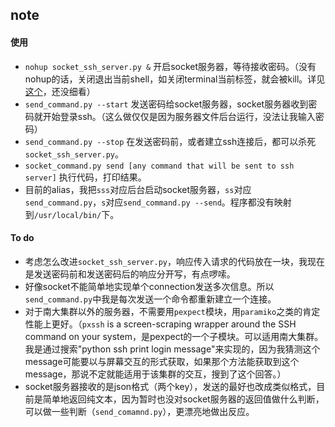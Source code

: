 ## note

#### 使用

* `nohup socket_ssh_server.py &` 开启socket服务器，等待接收密码。（没有nohup的话，关闭退出当前shell，如关闭terminal当前标签，就会被kill。详见[这个](https://www.maketecheasier.com/run-bash-commands-background-linux/)，还没细看）
* `send_command.py --start` 发送密码给socket服务器，socket服务器收到密码就开始登录ssh。（这么做仅仅是因为服务器文件后台运行，没法让我输入密码）
* `send_command.py --stop` 在发送密码前，或者建立ssh连接后，都可以杀死`socket_ssh_server.py`。
* `socket_command.py send [any command that will be sent to ssh server]`  执行代码，打印结果。
* 目前的alias，我把`sss`对应后台启动socket服务器，`ss`对应`send_command.py`，`s`对应`send_command.py --send`。程序都没有映射到`/usr/local/bin/`下。

#### To do

* 考虑怎么改进`socket_ssh_server.py`，响应传入请求的代码放在一块，我现在是发送密码前和发送密码后的响应分开写，有点啰嗦。
* 好像socket不能简单地实现单个connection发送多次信息。所以`send_command.py`中我是每次发送一个命令都重新建立一个连接。
* 对于南大集群以外的服务器，不需要用`pexpect`模块，用`paramiko`之类的肯定性能上更好。（`pxssh` is a screen-scraping wrapper around the SSH command on your system，是pexpect的一个子模块。可以适用南大集群。我是通过搜索"python ssh print login message"来实现的，因为我猜测这个message可能要以与屏幕交互的形式获取，如果那个方法能获取到这个message，那说不定就能适用于该集群的交互，搜到了这个回答。）
* socket服务器接收的是json格式（两个key），发送的最好也改成类似格式，目前是简单地返回纯文本，因为暂时也没对socket服务器的返回值做什么判断，可以做一些判断（`send_comamnd.py`），更漂亮地做出反应。